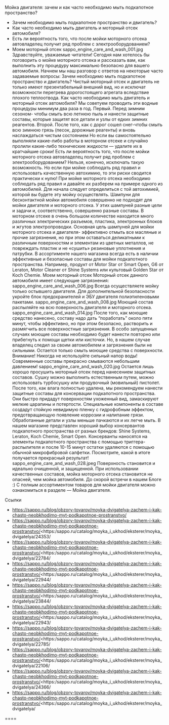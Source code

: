 Мойка двигателя: зачем и как часто необходимо мыть подкапотное пространство?
- Зачем необходимо мыть подкапотное пространство и двигатель? 
- Как часто необходимо мыть двигатель и моторный отсек автомобиля?
- Есть ли вероятность того, что после мойки моторного отсека автовладелец получит ряд проблем с электрооборудованием? 
- Моем моторный отсек  sappo_engine_care_and_wash_001.jpg
Здравствуйте, уважаемые читатели! 
Сегодня нам хотелось бы поговорить о мойке моторного отсека и рассказать вам, как выполнить эту процедуру максимально безопасно для вашего автомобиля. Начнем мы наш разговор с ответов на некоторые часто задаваемые вопросы: 
Зачем необходимо мыть подкапотное пространство и двигатель?
Чистый моторный отсек и двигатель не только имеют презентабельный внешний вид, но и исключат возможности перегрева дорогостоящего агрегата вследствие плохого теплоотвода. 
Как часто необходимо мыть двигатель и моторный отсек автомобиля?
Мы советуем проводить эти водные процедуры минимум два раза в год. Первый. Перед зимним сезоном- чтобы смыть всю летнюю пыль и нанести защитные составы, которые защитят все детали и узлы от едких зимних реагентов. Второй. После того, как с дорог сошел снег-чтобы смыть всю зимнюю грязь (песок, дорожные реагенты) и вновь наслаждаться чистым состоянием Но если вы самостоятельно выполняли какие-либо работы в моторном отсеке и случайно пролили какие-либо технические жидкости — удалите их в кратчайшие сроки!
Есть ли вероятность того, что после мойки моторного отсека автовладелец получит ряд проблем с электрооборудованием?
Нельзя, конечно, исключать такую возможность. Но если при мойке соблюдать ряд правил и использовать качественную автохимию, то эти риски сводится практически к нулю! 
При мойке моторного отсека необходимо соблюдать ряд правил и давайте их разберем на примере одного из автомобилей. Для начала следует определиться с той автохимией, которой вы будете эту мойку осуществлять. Шампуни для бесконтактной мойки автомобиля совершенно не подходят для мойки двигателя и моторного отсека. У этих шампуней разные цели и задачи и, соответственно, совершенно разные составы. 
В моторном отсеке в очень большом количестве находится много различных электрических разъемов, пластика, электронных блоков и жгутов электропроводки. Основная цель шампуней для мойки моторного отсека и двигателя- эффективно отмыть все масляные и прочие загрязнения, но при этом оставаться деликатными к различным поверхностям и элементам из цветных металлов, не повреждать пластик и не «сушить» резиновые уплотнения и патрубки. 
В ассортименте нашего магазина всегда есть в наличии эффективные и безопасные составы для мойки подкапотного пространства. Например, продукт от Motor Star от Smart Open, G6 от Leraton, Motor Cleaner от Shine Systems или культовый Golden Star от Koch Chemie. 
Моем моторный отсек 
Моторный отсек данного автомобиля имеет следующие загрязнения: 
sappo_engine_care_and_wash_006.jpg Всегда осуществляете мойку только остывшего двигателя. 
Для дополнительной безопасности укройте блок предохранителей и ЭБУ двигателя полиэтиленовыми пакетами. 
sappo_engine_care_and_wash_008.jpg Моющий состав распыляйте на всю поверхность двигателя и моторного отсека. 
sappo_engine_care_and_wash_014.jpg После того, как моющие средство нанесено, составу надо дать “поработать” около пяти минут, чтобы эффективно, но при этом безопасно, растворить и размягчить все поверхностные загрязнения. В особо запущенных случаях моющие составы необходимо будет нанести повторно или прибегнуть к помощи щетки или кисточки. Но, в нашем случае владелец следил за своим автомобилем и загрязнения были не сильными. Остается только смыть моющие средства с поверхности. 
Внимание! Никогда не используйте сильный напор воды! Современные составы прекрасно смываются небольшим давлением!
sappo_engine_care_and_wash_020.jpg Остается лишь хорошо просушить моторный отсек перед нанесением защитных составов. Сушку можно выполнить естественным путем, можно использовать турбосушку или продувочный (мовильный) пистолет.  После того, как влага полностью удалена, мы рекомендуем нанести защитные составы для консервации подкапотного пространства. Они быстро придадут поверхностям ухоженный вид, замаскируют мелкие царапины и потертости. Специальные компоненты в составе создадут стойкую невидимую пленку с гидрофобным эффектом, предотвращающую появление коррозии и налипание грязи. Обработанные детали и узлы меньше пачкаются и их легче мыть. В нашем магазине представлен хороший выбор консервантов подкапотного пространства от разных брендов: Shine Systems, Leraton, Koch Chemie, Smart Open. Консерванты наносятся на элементы подкапотного пространства с помощью триггера-распылителя и после 10-15 минут остатки удаляются с помощью обычной микрофибровой салфетки. Посмотрите, какой в итоге получается прекрасный результат! 
sappo_engine_care_and_wash_028.jpeg Поверхность становится и идеально очищенной, и защищенной. При использовании качественных составов, мойка моторного отсека становится не опасней, чем мойка автомобиля. До скорой встречи в нашем Блоге :) С полным ассортиментом товаров для мойки двигателя можно ознакомиться в разделе — Мойка двигателя. 


Ссылки
- https://sappo.ru/blog/obzory-tovarov/moyka-dvigatelya-zachem-i-kak-chasto-neobkhodimo-myt-podkapotnoe-prostranstvo/
- https://sappo.ru/blog/obzory-tovarov/moyka-dvigatelya-zachem-i-kak-chasto-neobkhodimo-myt-podkapotnoe-prostranstvo/<https:/sappo.ru/catalog/moyka_i_ukhod/eksterer/moyka_dvigatelya/24353/
- https://sappo.ru/blog/obzory-tovarov/moyka-dvigatelya-zachem-i-kak-chasto-neobkhodimo-myt-podkapotnoe-prostranstvo/<https:/sappo.ru/catalog/moyka_i_ukhod/eksterer/moyka_dvigatelya/22784/
- https://sappo.ru/blog/obzory-tovarov/moyka-dvigatelya-zachem-i-kak-chasto-neobkhodimo-myt-podkapotnoe-prostranstvo/<https:/sappo.ru/catalog/moyka_i_ukhod/eksterer/moyka_dvigatelya/22944/
- https://sappo.ru/blog/obzory-tovarov/moyka-dvigatelya-zachem-i-kak-chasto-neobkhodimo-myt-podkapotnoe-prostranstvo/<https:/sappo.ru/catalog/moyka_i_ukhod/eksterer/moyka_dvigatelya/23844/
- https://sappo.ru/blog/obzory-tovarov/moyka-dvigatelya-zachem-i-kak-chasto-neobkhodimo-myt-podkapotnoe-prostranstvo/<https:/sappo.ru/catalog/moyka_i_ukhod/eksterer/moyka_dvigatelya/22943/
- https://sappo.ru/blog/obzory-tovarov/moyka-dvigatelya-zachem-i-kak-chasto-neobkhodimo-myt-podkapotnoe-prostranstvo/<https:/sappo.ru/catalog/moyka_i_ukhod/eksterer/moyka_dvigatelya/22785/
- https://sappo.ru/blog/obzory-tovarov/moyka-dvigatelya-zachem-i-kak-chasto-neobkhodimo-myt-podkapotnoe-prostranstvo/<https:/sappo.ru/catalog/moyka_i_ukhod/eksterer/moyka_dvigatelya/22106/
- https://sappo.ru/blog/obzory-tovarov/moyka-dvigatelya-zachem-i-kak-chasto-neobkhodimo-myt-podkapotnoe-prostranstvo/<https:/sappo.ru/catalog/moyka_i_ukhod/eksterer/moyka_dvigatelya/24366/
- https://sappo.ru/blog/obzory-tovarov/moyka-dvigatelya-zachem-i-kak-chasto-neobkhodimo-myt-podkapotnoe-prostranstvo/<https:/sappo.ru/catalog/moyka_i_ukhod/eksterer/moyka_dvigatelya/

====